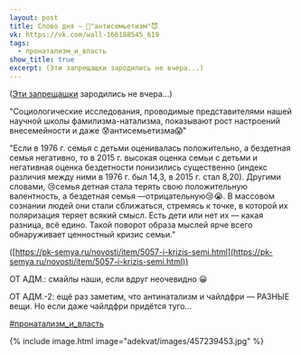 ```yaml
---
layout: post
title: Слово дня — 👿"антисемьетизм"😈
vk: https://vk.com/wall-166188545_619
tags:
  - пронатализм_и_власть
show_title: true
excerpt: (Эти запрещащки зародились не вчера...)
---
```

([Эти запрещащки](../adekvat/531.html) зародились не вчера...)

"Социологические исследования, проводимые представителями нашей научной школы фамилизма-натализма, показывают рост настроений внесемейности и даже 😰антисемьетизма😱"

"Если в 1976 г. семья с детьми оценивалась положительно, а бездетная семья негативно, то в 2015 г. высокая оценка семьи с детьми и негативная оценка бездетности понизились существенно (индекс различия между ними в 1976 г. был 14,3, в 2015 г. стал 8,20). Другими словами, 😢семья детная стала терять свою положительную валентность, а бездетная семья —отрицательную😢😭. В массовом сознании людей они стали сближаться, стремясь к точке, в которой их поляризация теряет всякий смысл. Есть дети или нет их — какая разница, всё едино. Такой поворот образа мыслей ярче всего обнаруживает ценностный кризис семьи."

([https://pk-semya.ru/novosti/item/5057-i-krizis-semi.html](https://pk-semya.ru/novosti/item/5057-i-krizis-semi.html))

ОТ АДМ.: смайлы наши, если вдруг неочевидно 😀

ОТ АДМ.-2: ещё раз заметим, что антинатализм и чайлдфри — РАЗНЫЕ вещи. Но если даже чайлдфри придётся туго...

[#пронатализм_и_власть](poisk.html#пронатализм_и_власть)

{% include image.html image="adekvat/images/457239453.jpg" %}
